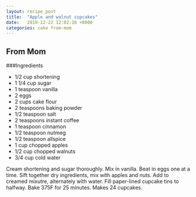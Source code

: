 ```yaml
---
layout: recipe_post
title:  "Apple and walnut cupcakes"
date:   2019-12-22 12:02:16 +0000
categories: cake from-mom
---
```


## From Mom
###Ingredients
* 1/2 cup shortening
* 1 1/4 cup sugar
* 1 teaspoon vanilla
* 2 eggs
* 2 cups cake flour
* 2 teaspoons baking powder
* 1/2 teaspoon salt
* 2 teaspoons instant coffee
* 1 teaspoon cinnamon
* 1/2 teaspoon nutmeg
* 1/2 teaspoon allspice
* 1 cup chopped apples
* 1/2 cup chopped walnuts
* 3/4 cup cold water


Cream shortening and sugar thoroughly. Mix in vanilla. Beat in eggs one at a time. Sift together dry ingredients, mix with apples and nuts. Add to creamed mixutre, alternately with water. Fill paper-lined cupcake tins to halfway. Bake 375F for 25 minutes. Makes 24 cupcakes.
